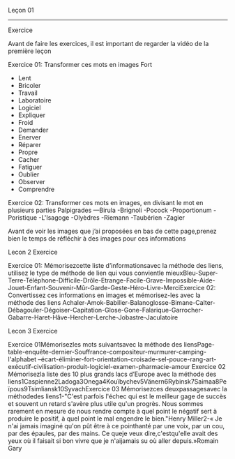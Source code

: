 Leçon 01
********

Exercice

Avant de faire les exercices, il est important de regarder la vidéo de la première leçon

Exercice 01: Transformer ces mots en images Fort 

- Lent
- Bricoler
- Travail
- Laboratoire
- Logiciel
- Expliquer
- Froid
- Demander
- Enerver
- Réparer
- Propre
- Cacher
- Fatiguer
- Oublier
- Observer
- Comprendre

Exercice 02: Transformer ces mots en images, en divisant le mot en plusieurs parties Palpigrades
—Birula
-Brignoli
-Pocock
-Proportionum
-Poristique
-L'Isagoge
-Olyèdres
-Riemann
-Taubérien
-Zagier

Avant de voir les images que j’ai proposées en bas de cette page,prenez bien le temps de réfléchir à des images pour ces informations

Lecon 2 Exercice

Exercice 01: Mémorisezcette liste d’informationsavec la méthode des liens, utilisez le type de méthode de lien qui vous convientle mieuxBleu-Super-Terre-Téléphone-Difficile-Drôle-Etrange-Facile-Grave-Impossible-Aide-Jouet-Enfant-Souvenir-Mûr-Garde-Geste-Héro-Livre-MerciExercice 02: Convertissez ces informations en images et mémorisez-les avec la méthode des liens Achaler-Amok-Babiller-Balanoglosse-Bimane-Calter-Débagouler-Dégoiser-Capitation-Glose-Gone-Falarique-Garrocher-Gabarre-Haret-Hâve-Hercher-Lerche-Jobastre-Jaculatoire

Lecon 3 Exercice

Exercice 01Mémorisezles mots suivantsavec la méthode des liensPage-table-enquête-dernier-Souffrance-compositeur-murmurer-camping-l'alphabet –écart-éliminer-fort-orientation-croisade-sel-pouce-rang-art-exécutif-civilisation-produit-logiciel-examen-pharmacie-amour  Exercice 02 Mémorisezla liste des 10 plus grands lacs d’Europe avec la méthode des liens1Caspienne2Ladoga3Onega4Kouïbychev5Vänern6Rybinsk7Saimaa8Peïpous9Tsimliansk10SyvachExercice 03 Mémorisezces deuxpassagesavec la méthodedes liens1-"C'est parfois l'échec qui est le meilleur gage de succès et souvent un retard s'avère plus utile qu'un progrès. Nous sommes rarement en mesure de nous rendre compte à quel point le négatif sert à produire le positif, à quel point le mal engendre le bien."Henry Miller2-« Je n'ai jamais imaginé qu'on pût être à ce pointhanté par une voix, par un cou, par des épaules, par des mains. Ce queje veux dire,c'estqu'elle avait des yeux où il faisait si bon vivre que je n'aijamais su où aller depuis.»Romain Gary

